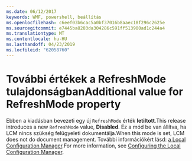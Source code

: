 ```yaml
---
ms.date: 06/12/2017
keywords: WMF, powershell, beállítás
ms.openlocfilehash: c6eef03b6cac5a0bf37016b8aaec18f296c2625e
ms.sourcegitcommit: e7445ba8203da304286c591ff513900ad1c244a4
ms.translationtype: MT
ms.contentlocale: hu-HU
ms.lasthandoff: 04/23/2019
ms.locfileid: "62058760"
---
```

# <a name="additional-value-for-refreshmode-property"></a><span data-ttu-id="f6998-102">További értékek a RefreshMode tulajdonságban</span><span class="sxs-lookup"><span data-stu-id="f6998-102">Additional value for RefreshMode property</span></span>

<span data-ttu-id="f6998-103">Ebben a kiadásban bevezeti egy új `RefreshMode` érték **letiltott**.</span><span class="sxs-lookup"><span data-stu-id="f6998-103">This release introduces a new `RefreshMode` value, **Disabled**.</span></span> <span data-ttu-id="f6998-104">Ez a mód be van állítva, ha LCM nincs szükség felügyeleti dokumentálja.</span><span class="sxs-lookup"><span data-stu-id="f6998-104">When this mode is set, LCM does not do document management.</span></span> <span data-ttu-id="f6998-105">További információkért lásd: [a Local Configuration Manager](https://msdn.microsoft.com/powershell/dsc/metaconfig).</span><span class="sxs-lookup"><span data-stu-id="f6998-105">For more information, see [Configuring the Local Configuration Manager](https://msdn.microsoft.com/powershell/dsc/metaconfig).</span></span>
